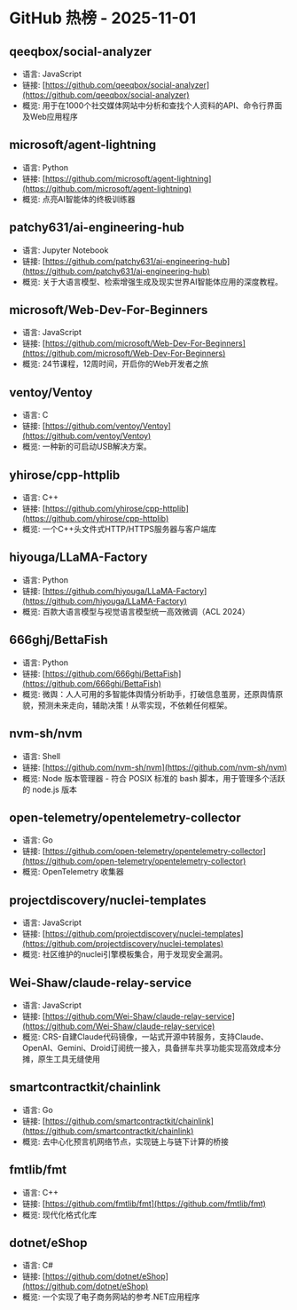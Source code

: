 # GitHub 热榜 - 2025-11-01

## qeeqbox/social-analyzer
- 语言: JavaScript
- 链接: [https://github.com/qeeqbox/social-analyzer](https://github.com/qeeqbox/social-analyzer)
- 概览: 用于在1000个社交媒体网站中分析和查找个人资料的API、命令行界面及Web应用程序

## microsoft/agent-lightning
- 语言: Python
- 链接: [https://github.com/microsoft/agent-lightning](https://github.com/microsoft/agent-lightning)
- 概览: 点亮AI智能体的终极训练器

## patchy631/ai-engineering-hub
- 语言: Jupyter Notebook
- 链接: [https://github.com/patchy631/ai-engineering-hub](https://github.com/patchy631/ai-engineering-hub)
- 概览: 关于大语言模型、检索增强生成及现实世界AI智能体应用的深度教程。

## microsoft/Web-Dev-For-Beginners
- 语言: JavaScript
- 链接: [https://github.com/microsoft/Web-Dev-For-Beginners](https://github.com/microsoft/Web-Dev-For-Beginners)
- 概览: 24节课程，12周时间，开启你的Web开发者之旅

## ventoy/Ventoy
- 语言: C
- 链接: [https://github.com/ventoy/Ventoy](https://github.com/ventoy/Ventoy)
- 概览: 一种新的可启动USB解决方案。

## yhirose/cpp-httplib
- 语言: C++
- 链接: [https://github.com/yhirose/cpp-httplib](https://github.com/yhirose/cpp-httplib)
- 概览: 一个C++头文件式HTTP/HTTPS服务器与客户端库

## hiyouga/LLaMA-Factory
- 语言: Python
- 链接: [https://github.com/hiyouga/LLaMA-Factory](https://github.com/hiyouga/LLaMA-Factory)
- 概览: 百款大语言模型与视觉语言模型统一高效微调（ACL 2024）

## 666ghj/BettaFish
- 语言: Python
- 链接: [https://github.com/666ghj/BettaFish](https://github.com/666ghj/BettaFish)
- 概览: 微舆：人人可用的多智能体舆情分析助手，打破信息茧房，还原舆情原貌，预测未来走向，辅助决策！从零实现，不依赖任何框架。

## nvm-sh/nvm
- 语言: Shell
- 链接: [https://github.com/nvm-sh/nvm](https://github.com/nvm-sh/nvm)
- 概览: Node 版本管理器 - 符合 POSIX 标准的 bash 脚本，用于管理多个活跃的 node.js 版本

## open-telemetry/opentelemetry-collector
- 语言: Go
- 链接: [https://github.com/open-telemetry/opentelemetry-collector](https://github.com/open-telemetry/opentelemetry-collector)
- 概览: OpenTelemetry 收集器

## projectdiscovery/nuclei-templates
- 语言: JavaScript
- 链接: [https://github.com/projectdiscovery/nuclei-templates](https://github.com/projectdiscovery/nuclei-templates)
- 概览: 社区维护的nuclei引擎模板集合，用于发现安全漏洞。

## Wei-Shaw/claude-relay-service
- 语言: JavaScript
- 链接: [https://github.com/Wei-Shaw/claude-relay-service](https://github.com/Wei-Shaw/claude-relay-service)
- 概览: CRS-自建Claude代码镜像，一站式开源中转服务，支持Claude、OpenAI、Gemini、Droid订阅统一接入，具备拼车共享功能实现高效成本分摊，原生工具无缝使用

## smartcontractkit/chainlink
- 语言: Go
- 链接: [https://github.com/smartcontractkit/chainlink](https://github.com/smartcontractkit/chainlink)
- 概览: 去中心化预言机网络节点，实现链上与链下计算的桥接

## fmtlib/fmt
- 语言: C++
- 链接: [https://github.com/fmtlib/fmt](https://github.com/fmtlib/fmt)
- 概览: 现代化格式化库

## dotnet/eShop
- 语言: C#
- 链接: [https://github.com/dotnet/eShop](https://github.com/dotnet/eShop)
- 概览: 一个实现了电子商务网站的参考.NET应用程序

